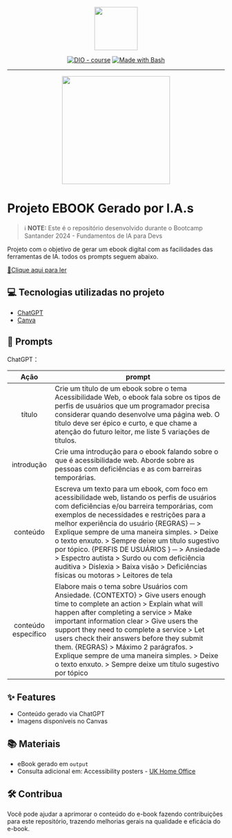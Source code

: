 <p align="center">
    <img width="100" src=".github/assets/banner.png">
</p>


<p align="center">
<a href="https://dio.me/"><img src="https://img.shields.io/badge/DIO-Course-28DA77?logo=youtube" alt="DIO - course"></a>
<a href="https://www.gnu.org/software/bash/" title="Go to Bash homepage"><img src="https://img.shields.io/badge/Prompt-Project-blue?logo=gnu-bash&amp;logoColor=white" alt="Made with Bash"></a></p>

-------


<p align="center">
<img 
    src="./assets/Desenvolvendo-Inclusão-Ebook-Cover.png"
    width="250"  
/>
</p>

# Projeto EBOOK Gerado por I.A.s

 > ℹ️ **NOTE:** Este é o repositório desenvolvido durante o Bootcamp Santander 2024 - Fundamentos de IA para Devs

Projeto com o objetivo de gerar um ebook digital com as facilidades das ferramentas de IA. todos os prompts
seguem abaixo.

<a href="./output/Desenvolvendo-Inclusão-Ebook.pdf" title="View PDF now"> 📕Clique aqui para ler</a>

## 💻 Tecnologias utilizadas no projeto

- [ChatGPT](https://chat.openai.com/) 
- [Canva](https://www.canva.com/)


## 🧠 Prompts

ChatGPT：

|   Ação   | prompt                                                                                                                                                                                                                                                                         |
| :------: | ------------------------------------------------------------------------------------------------------------------------------------------------------------------------------------------------------------------------------------------------------------------------------ |
|  título  | Crie um título de um ebook sobre o tema Acessibilidade Web, o ebook fala sobre os tipos de perfis de usuários que um programador precisa considerar quando desenvolve uma página web. O título deve ser épico e curto, e que chame a atenção do futuro leitor, me liste 5 variações de títulos. |
| introdução | Crie uma introdução para o ebook falando sobre o que é acessibilidade web. Aborde sobre as pessoas com deficiências e as com barreiras temporárias. |
| conteúdo | Escreva um texto para um ebook, com foco em acessibilidade web, listando os perfis de usuários com deficiências e/ou barreira temporárias, com exemplos de necessidades e restrições para a melhor experiência do usuário {REGRAS} ─ > Explique sempre de uma maneira simples. > Deixe o texto enxuto. > Sempre deixe um título sugestivo por tópico.    {PERFIS DE USUÁRIOS } ─ > Ansiedade > Espectro autista > Surdo ou com deficiência auditiva > Dislexia > Baixa visão > Deficiências físicas ou motoras > Leitores de tela |
| conteúdo específico | Elabore mais o tema sobre Usuários com Ansiedade. {CONTEXTO} > Give users enough time to complete an action > Explain what will happen after completing a service > Make important information clear > Give users the support they need to complete a service > Let users check their answers before they submit them. {REGRAS} > Máximo 2 parágrafos. > Explique sempre de uma maneira simples. > Deixe o texto enxuto. > Sempre deixe um título sugestivo por tópico |


## ✨ Features

- Conteúdo gerado via ChatGPT
- Imagens disponíveis no Canvas


## 📚 Materiais

- eBook gerado em `output`
- Consulta adicional em: Accessibility posters - [UK Home Office](https://ukhomeoffice.github.io/accessibility-posters/)


## 🛠️ Contribua

Você pode ajudar a aprimorar o conteúdo do e-book fazendo contribuições para este repositório, trazendo melhorias gerais na qualidade e eficácia do e-book.

